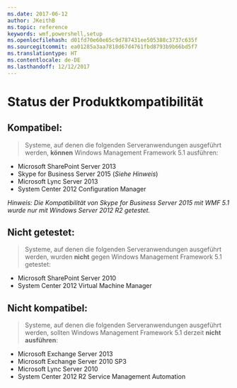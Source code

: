 ```yaml
---
ms.date: 2017-06-12
author: JKeithB
ms.topic: reference
keywords: wmf,powershell,setup
ms.openlocfilehash: d01fd70e60e65c9d787431ee505388c3737c635f
ms.sourcegitcommit: ea01285a3aa7818d67d4761fbd8793b9b66bd5f7
ms.translationtype: HT
ms.contentlocale: de-DE
ms.lasthandoff: 12/12/2017
---
```

# <a name="product-compatibility-status"></a>Status der Produktkompatibilität

## <a name="compatible"></a>Kompatibel:
> Systeme, auf denen die folgenden Serveranwendungen ausgeführt werden, **können** Windows Management Framework 5.1 ausführen:

- Microsoft SharePoint Server 2013
- Skype for Business Server 2015 (_Siehe Hinweis_) 
- Microsoft Lync Server 2013
- System Center 2012 Configuration Manager

_Hinweis: Die Kompatibilität von Skype for Business Server 2015 mit WMF 5.1 wurde nur mit Windows Server 2012 R2 getestet._ 

## <a name="not-tested"></a>Nicht getestet:
> Systeme, auf denen die folgenden Serveranwendungen ausgeführt werden, wurden **nicht** gegen Windows Management Framework 5.1 getestet:

- Microsoft SharePoint Server 2010
- System Center 2012 Virtual Machine Manager

## <a name="incompatible"></a>Nicht kompatibel:
> Systeme, auf denen die folgenden Serveranwendungen ausgeführt werden, sollten Windows Management Framework 5.1 derzeit **nicht ausführen**:

- Microsoft Exchange Server 2013
- Microsoft Exchange Server 2010 SP3
- Microsoft Lync Server 2010
- System Center 2012 R2 Service Management Automation

